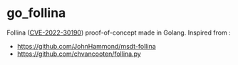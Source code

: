 # go_follina

Follina ([CVE-2022-30190](https://cve.mitre.org/cgi-bin/cvename.cgi?name=CVE-2022-30190)) proof-of-concept made in Golang.
Inspired from :
- https://github.com/JohnHammond/msdt-follina
- https://github.com/chvancooten/follina.py
